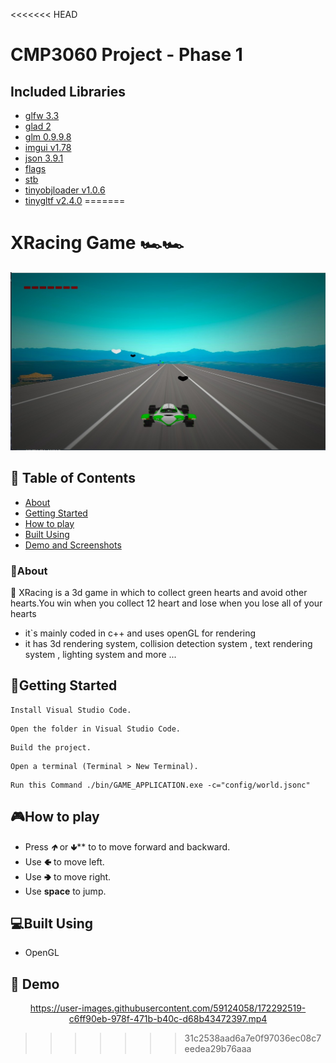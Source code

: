<<<<<<< HEAD
# CMP3060 Project - Phase 1

## Included Libraries

- [glfw 3.3](https://github.com/glfw/glfw)
- [glad 2](https://github.com/Dav1dde/glad/tree/glad2)
- [glm 0.9.9.8](https://github.com/g-truc/glm)
- [imgui v1.78](https://github.com/ocornut/imgui)
- [json 3.9.1](https://github.com/nlohmann/json)
- [flags](https://github.com/sailormoon/flags)
- [stb](https://github.com/nothings/stb)
- [tinyobjloader v1.0.6](https://github.com/tinyobjloader/tinyobjloader)
- [tinygltf v2.4.0](https://github.com/syoyo/tinygltf)
=======
# XRacing Game 🏎🏎

![cover](README/screens/Game.jpeg)


## 📝 Table of Contents

* [About](#about)
* [Getting Started](#start)
* [How to play](#play)
* [Built Using](#build)
* [Demo and Screenshots](#demo)

### 📙About<a name = "about"></a>

🚩 XRacing is a 3d game in which to collect green hearts and avoid other hearts.You win when you collect 
  12 heart and lose when you lose all of your hearts

* it`s mainly coded in c++ and uses openGL for rendering
* it has 3d rendering system, collision detection system , text rendering system , lighting system and more ...

## 🏁Getting Started <a name = "start"></a>

```
Install Visual Studio Code.
```

```
Open the folder in Visual Studio Code.
```

```
Build the project.
```

```
Open a terminal (Terminal > New Terminal).
```

```
Run this Command ./bin/GAME_APPLICATION.exe -c="config/world.jsonc"
```

## 🎮How to play<a name = "play"></a>


* Press *🡹* or 🢃** to to move forward and backward.
* Use **🢀** to move left.
* Use **🢂** to move right.
* Use **space** to jump.


## 💻Built Using<a name = "build"></a>

* OpenGL

## 🎥 Demo<a name = "demo"></a>

<div name = "demo" align="center" width=1189>
  
<!-- ![GIFDemo](README/videos/Game.mp4) -->
https://user-images.githubusercontent.com/59124058/172292519-c6ff90eb-978f-471b-b40c-d68b43472397.mp4


</div>



>>>>>>> 31c2538aad6a7e0f97036ec08c7eedea29b76aaa
